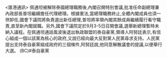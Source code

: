 <匯港通訊>  佩通坦被解除泰國總理職務後,內閣召開特別會議,批准任命副總理兼內政部長普坦繼續擔任代理總理。根據憲法,當總理職務終止,全體內閣成員也須一併卸任,國會下議院將負責選出新任總理,普坦將率領內閣其餘成員繼續履行看守職責,直至新內閣就職。另外,國會下議院定於9月3-5日召開會議,選舉新總理暫時未納入議程。在佩通坦通話風波後退出執政聯盟的泰自豪黨,領導人阿努廷表示,有信心組成一個以該黨為核心的政府,又說已經向最大反對黨人民黨尋求支持。人民黨提出支持泰自豪黨組成政府的三個條件,阿努廷說,他同意解散議會的提議,以便舉行大選。 (BC)#泰自豪黨 